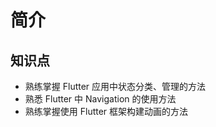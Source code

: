 # 简介

## 知识点

- 熟练掌握 Flutter 应用中状态分类、管理的方法
- 熟悉 Flutter 中 Navigation 的使用方法
- 熟练掌握使用 Flutter 框架构建动画的方法

